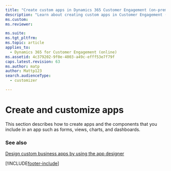 ```yaml
---
title: "Create custom apps in Dynamics 365 Customer Engagement (on-premises)"
description: "Learn about creating custom apps in Customer Engagement (on-premises) and the components you can include such as forms, views, charts, and dashboards."
ms.custom: 
ms.reviewer: 

ms.suite: 
ms.tgt_pltfrm: 
ms.topic: article
applies_to: 
  - Dynamics 365 for Customer Engagement (online)
ms.assetid: 4c379202-9f0e-4003-a49c-efff53e7f79f
caps.latest.revision: 63
ms.author: matp
author: Mattp123
search.audienceType: 
  - customizer

---
```


# Create and customize apps



This section describes how to create apps and the components that you include in an app such as forms, views, charts, and dashboards.



### See also
[Design custom business apps by using the app designer](design-custom-business-apps-using-app-designer.md)


[!INCLUDE[footer-include](../../../includes/footer-banner.md)]

